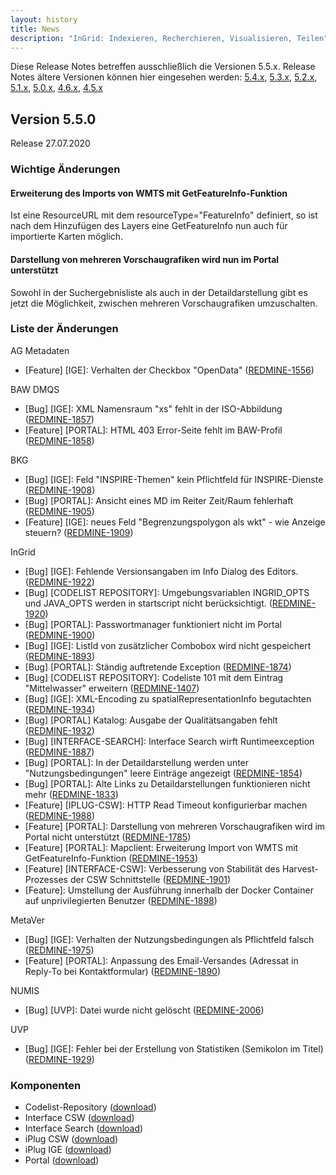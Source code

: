 ```yaml
---
layout: history
title: News
description: "InGrid: Indexieren, Recherchieren, Visualisieren, Teilen"
---
```


Diese Release Notes betreffen ausschließlich die Versionen 5.5.x. Release Notes ältere Versionen können hier eingesehen werden:  [5.4.x](/5.4.0/about/history.html), [5.3.x](/5.3.0/about/history.html), [5.2.x](/5.2.0/about/history.html), [5.1.x](/5.1.0/about/history.html), [5.0.x](/5.0.0/about/history.html), [4.6.x](/4.6.0/about/history.html), [4.5.x](/4.5.0/about/history.html)


## Version 5.5.0

Release 27.07.2020

### Wichtige Änderungen

#### Erweiterung des Imports von WMTS mit GetFeatureInfo-Funktion

Ist eine ResourceURL mit dem resourceType="FeatureInfo" definiert, so ist nach dem Hinzufügen des Layers eine GetFeatureInfo nun auch für importierte Karten möglich.

#### Darstellung von mehreren Vorschaugrafiken wird nun im Portal unterstützt

Sowohl in der Suchergebnisliste als auch in der Detaildarstellung gibt es jetzt die Möglichkeit, zwischen mehreren Vorschaugrafiken umzuschalten.

### Liste der Änderungen

AG Metadaten

- [Feature] [IGE]: Verhalten der Checkbox "OpenData" ([REDMINE-1556](https://redmine.informationgrid.eu/issues/1556))

BAW DMQS

- [Bug] [IGE]: XML Namensraum "xs" fehlt in der ISO-Abbildung ([REDMINE-1857](https://redmine.informationgrid.eu/issues/1857))
- [Feature] [PORTAL]: HTML 403 Error-Seite fehlt im BAW-Profil ([REDMINE-1858](https://redmine.informationgrid.eu/issues/1858))

BKG

- [Bug] [IGE]: Feld "INSPIRE-Themen" kein Pflichtfeld für INSPIRE-Dienste ([REDMINE-1908](https://redmine.informationgrid.eu/issues/1908))
- [Bug] [PORTAL]: Ansicht eines MD im Reiter Zeit/Raum fehlerhaft ([REDMINE-1905](https://redmine.informationgrid.eu/issues/1905))
- [Feature] [IGE]: neues Feld "Begrenzungspolygon als wkt" - wie Anzeige steuern? ([REDMINE-1909](https://redmine.informationgrid.eu/issues/1909))

InGrid

- [Bug] [IGE]: Fehlende Versionsangaben im Info Dialog des Editors. ([REDMINE-1922](https://redmine.informationgrid.eu/issues/1922))
- [Bug] [CODELIST REPOSITORY]: Umgebungsvariablen INGRID_OPTS und JAVA_OPTS werden in startscript nicht berücksichtigt. ([REDMINE-1920](https://redmine.informationgrid.eu/issues/1920))
- [Bug] [PORTAL]: Passwortmanager funktioniert nicht im Portal ([REDMINE-1900](https://redmine.informationgrid.eu/issues/1900))
- [Bug] [IGE]: ListId von zusätzlicher Combobox wird nicht gespeichert ([REDMINE-1893](https://redmine.informationgrid.eu/issues/1893))
- [Bug] [PORTAL]: Ständig auftretende Exception ([REDMINE-1874](https://redmine.informationgrid.eu/issues/1874))
- [Bug] [CODELIST REPOSITORY]: Codeliste 101 mit dem Eintrag "Mittelwasser" erweitern ([REDMINE-1407](https://redmine.informationgrid.eu/issues/1407))
- [Bug] [IGE]: XML-Encoding zu spatialRepresentationInfo begutachten ([REDMINE-1934](https://redmine.informationgrid.eu/issues/1934))
- [Bug] [PORTAL] Katalog: Ausgabe der Qualitätsangaben fehlt ([REDMINE-1932](https://redmine.informationgrid.eu/issues/1932))
- [Bug] [INTERFACE-SEARCH]: Interface Search wirft Runtimeexception ([REDMINE-1887](https://redmine.informationgrid.eu/issues/1887))
- [Bug] [PORTAL]: In der Detaildarstellung werden unter "Nutzungsbedingungen" leere Einträge angezeigt ([REDMINE-1854](https://redmine.informationgrid.eu/issues/1854))
- [Bug] [PORTAL]: Alte Links zu Detaildarstellungen funktionieren nicht mehr ([REDMINE-1833](https://redmine.informationgrid.eu/issues/1833))
- [Feature] [IPLUG-CSW]: HTTP Read Timeout konfigurierbar machen ([REDMINE-1988](https://redmine.informationgrid.eu/issues/1988))
- [Feature] [PORTAL]: Darstellung von mehreren Vorschaugrafiken wird im Portal nicht unterstützt ([REDMINE-1785](https://redmine.informationgrid.eu/issues/1785))
- [Feature] [PORTAL]: Mapclient: Erweiterung Import von WMTS mit GetFeatureInfo-Funktion ([REDMINE-1953](https://redmine.informationgrid.eu/issues/1953))
- [Feature] [INTERFACE-CSW]: Verbesserung von Stabilität des Harvest-Prozesses der CSW Schnittstelle ([REDMINE-1901](https://redmine.informationgrid.eu/issues/1901))
- [Feature]: Umstellung der Ausführung innerhalb der Docker Container auf unprivilegierten Benutzer ([REDMINE-1898](https://redmine.informationgrid.eu/issues/1898))

MetaVer

- [Bug] [IGE]: Verhalten der Nutzungsbedingungen als Pflichtfeld falsch  ([REDMINE-1975](https://redmine.informationgrid.eu/issues/1975))
- [Feature] [PORTAL]: Anpassung des Email-Versandes (Adressat in Reply-To bei Kontaktformular) ([REDMINE-1890](https://redmine.informationgrid.eu/issues/1890))

NUMIS

- [Bug] [UVP]: Datei wurde nicht gelöscht ([REDMINE-2006](https://redmine.informationgrid.eu/issues/2006))

UVP

- [Bug] [IGE]: Fehler bei der Erstellung von Statistiken (Semikolon im Titel) ([REDMINE-1929](https://redmine.informationgrid.eu/issues/1929))

### Komponenten

- Codelist-Repository ([download](https://distributions.informationgrid.eu/ingrid-codelist-repository/5.5.0/))
- Interface CSW ([download](https://distributions.informationgrid.eu/ingrid-interface-csw/5.5.0/))
- Interface Search ([download](https://distributions.informationgrid.eu/ingrid-interface-search/5.5.0/))
- iPlug CSW ([download](https://distributions.informationgrid.eu/ingrid-iplug-csw-dsc/5.5.0/))
- iPlug IGE ([download](https://distributions.informationgrid.eu/ingrid-iplug-ige/5.5.0/))
- Portal ([download](https://distributions.informationgrid.eu/ingrid-portal/5.5.0/))

